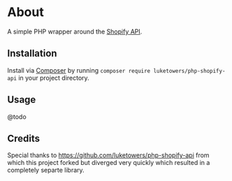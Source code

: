# About

A simple PHP wrapper around the [Shopify API](https://help.shopify.com/api/getting-started).

## Installation

Install via [Composer](https://getcomposer.org/) by running `composer require luketowers/php-shopify-api` in your project directory.

## Usage

@todo

## Credits

Special thanks to https://github.com/luketowers/php-shopify-api from which this project forked but diverged very quickly which resulted in a completely separte library.
